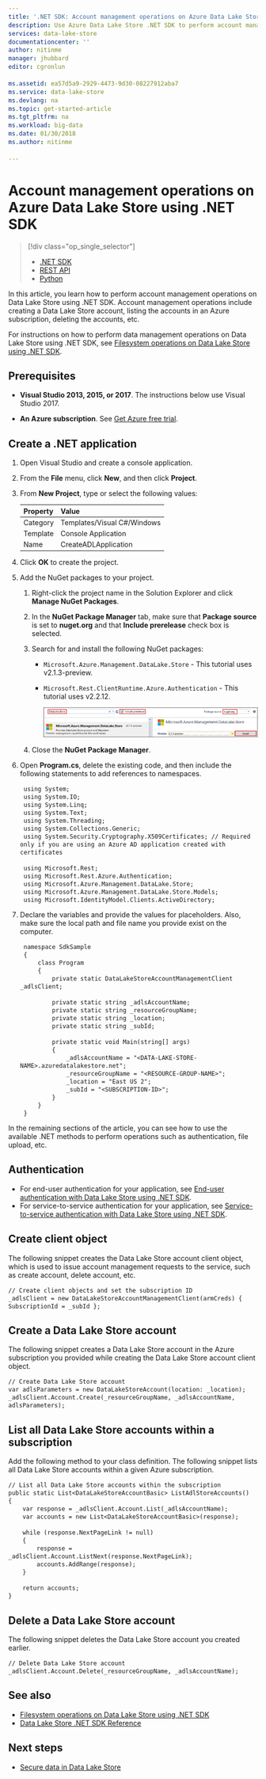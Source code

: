 ```yaml
---
title: '.NET SDK: Account management operations on Azure Data Lake Store | Microsoft Docs'
description: Use Azure Data Lake Store .NET SDK to perform account management operations in the Data Lake Store
services: data-lake-store
documentationcenter: ''
author: nitinme
manager: jhubbard
editor: cgronlun

ms.assetid: ea57d5a9-2929-4473-9d30-08227912aba7
ms.service: data-lake-store
ms.devlang: na
ms.topic: get-started-article
ms.tgt_pltfrm: na
ms.workload: big-data
ms.date: 01/30/2018
ms.author: nitinme

---
```

# Account management operations on Azure Data Lake Store using .NET SDK
> [!div class="op_single_selector"]
> * [.NET SDK](data-lake-store-get-started-net-sdk.md)
> * [REST API](data-lake-store-get-started-rest-api.md)
> * [Python](data-lake-store-get-started-python.md)
>
>

In this article, you learn how to perform account management operations on Data Lake Store using .NET SDK. Account management operations include creating a Data Lake Store account, listing the accounts in an Azure subscription, deleting the accounts, etc.

For instructions on how to perform data management operations on Data Lake Store using .NET SDK, see [Filesystem operations on Data Lake Store using .NET SDK](data-lake-store-data-operations-net-sdk.md).

## Prerequisites
* **Visual Studio 2013, 2015, or 2017**. The instructions below use Visual Studio 2017.

* **An Azure subscription**. See [Get Azure free trial](https://azure.microsoft.com/pricing/free-trial/).

## Create a .NET application
1. Open Visual Studio and create a console application.
2. From the **File** menu, click **New**, and then click **Project**.
3. From **New Project**, type or select the following values:

   | Property | Value |
   | --- | --- |
   | Category |Templates/Visual C#/Windows |
   | Template |Console Application |
   | Name |CreateADLApplication |
4. Click **OK** to create the project.
5. Add the NuGet packages to your project.

   1. Right-click the project name in the Solution Explorer and click **Manage NuGet Packages**.
   2. In the **NuGet Package Manager** tab, make sure that **Package source** is set to **nuget.org** and that **Include prerelease** check box is selected.
   3. Search for and install the following NuGet packages:

      * `Microsoft.Azure.Management.DataLake.Store` - This tutorial uses v2.1.3-preview.
      * `Microsoft.Rest.ClientRuntime.Azure.Authentication` - This tutorial uses v2.2.12.

        ![Add a NuGet source](./media/data-lake-store-get-started-net-sdk/data-lake-store-install-nuget-package.png "Create a new Azure Data Lake account")
   4. Close the **NuGet Package Manager**.
6. Open **Program.cs**, delete the existing code, and then include the following statements to add references to namespaces.

        using System;
        using System.IO;
        using System.Linq;
        using System.Text;
        using System.Threading;
		using System.Collections.Generic;
        using System.Security.Cryptography.X509Certificates; // Required only if you are using an Azure AD application created with certificates
                
        using Microsoft.Rest;
        using Microsoft.Rest.Azure.Authentication;
        using Microsoft.Azure.Management.DataLake.Store;
		using Microsoft.Azure.Management.DataLake.Store.Models;
		using Microsoft.IdentityModel.Clients.ActiveDirectory;

7. Declare the variables and provide the values for placeholders. Also, make sure the local path and file name you provide exist on the computer.

        namespace SdkSample
        {
            class Program
            {
                private static DataLakeStoreAccountManagementClient _adlsClient;
                
                private static string _adlsAccountName;
                private static string _resourceGroupName;
                private static string _location;
                private static string _subId;

                private static void Main(string[] args)
                {
                    _adlsAccountName = "<DATA-LAKE-STORE-NAME>.azuredatalakestore.net"; 
                    _resourceGroupName = "<RESOURCE-GROUP-NAME>"; 
                    _location = "East US 2";
                    _subId = "<SUBSCRIPTION-ID>";                    
                }
            }
        }

In the remaining sections of the article, you can see how to use the available .NET methods to perform operations such as authentication, file upload, etc.

## Authentication

* For end-user authentication for your application, see [End-user authentication with Data Lake Store using .NET SDK](data-lake-store-end-user-authenticate-net-sdk.md).
* For service-to-service authentication for your application, see [Service-to-service authentication with Data Lake Store using .NET SDK](data-lake-store-service-to-service-authenticate-net-sdk.md).

## Create client object
The following snippet creates the Data Lake Store account client object, which is used to issue account management requests to the service, such as create account, delete account, etc.

    // Create client objects and set the subscription ID
    _adlsClient = new DataLakeStoreAccountManagementClient(armCreds) { SubscriptionId = _subId };
    
## Create a Data Lake Store account
The following snippet creates a Data Lake Store account in the Azure subscription you provided while creating the Data Lake Store account client object.

    // Create Data Lake Store account
    var adlsParameters = new DataLakeStoreAccount(location: _location);
    _adlsClient.Account.Create(_resourceGroupName, _adlsAccountName, adlsParameters);

## List all Data Lake Store accounts within a subscription
Add the following method to your class definition. The following snippet lists all Data Lake Store accounts within a given Azure subscription.

    // List all Data Lake Store accounts within the subscription
    public static List<DataLakeStoreAccountBasic> ListAdlStoreAccounts()
    {
        var response = _adlsClient.Account.List(_adlsAccountName);
        var accounts = new List<DataLakeStoreAccountBasic>(response);

        while (response.NextPageLink != null)
        {
            response = _adlsClient.Account.ListNext(response.NextPageLink);
            accounts.AddRange(response);
        }

        return accounts;
    }

## Delete a Data Lake Store account
The following snippet deletes the Data Lake Store account you created earlier.

    // Delete Data Lake Store account
    _adlsClient.Account.Delete(_resourceGroupName, _adlsAccountName);

## See also
* [Filesystem operations on Data Lake Store using .NET SDK](data-lake-store-data-operations-net-sdk.md)
* [Data Lake Store .NET SDK Reference](https://docs.microsoft.com/dotnet/api/overview/azure/data-lake-store?view=azure-dotnet)

## Next steps
* [Secure data in Data Lake Store](data-lake-store-secure-data.md)

